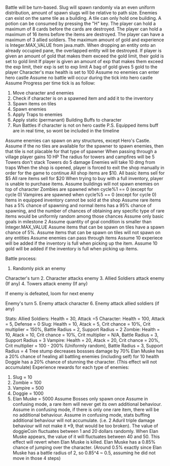 Battle will be turn-based.
Slug will spawn randomly via an even uniform distribution, amount of spawn slugs will be relative to path size.
Enemies can exist on the same tile as a building.
A tile can only hold one building.
A potion can be consumed by pressing the "H" key.
The player can hold a maximum of 8 cards before the cards are destroyed.
The player can hold a maximum of 16 items before the items are destroyed.
The player can have a maximum of 3 allied soldiers.
The maximum amount of gold and experience is Integer.MAX_VALUE from java.math.
When dropping an entity onto an already occupied pane, the overlapped entity will be destroyed.
If player is given an amount of gold that makes them exceed the gold limit, their gold is set to gold limit
If player is given an amount of exp that makes them exceed the exp limit, their exp is set to exp limit
A bag of gold gives 5 gold to the player
Character's max health is set to 100
Assume no enemies can enter hero castle
Assume no battle will occur during the tick into hero castle
Assume Progress per time tick is as follow:
1. Move character and enemies
2. Check if character is on a spawned item and add it to the inventory
3. Spawn items on tiles
4. Spawn enemies
5. Apply Traps to enemies
6. Apply static (permanant) Building Buffs to character
7. Run Battles if character is not on hero castle
P.S. Equipped items buff are in real time, so wont be included in the timeline

Assume enemies can spawn on any structures, except Hero's Castle.
Assume if the no tiles are available for the spawner to spawn enemies, then that tile is not placable for that type of spawner
When passing through a village player gains 10 HP
The radius for towers and campfires will be 5
Towers don't stack
Towers do 5 damage
Enemies will take 10 dmg from traps
When the shop is opened, player is forced to exit the shop manually in order for the game to continue
All shop items are $10.
All basic items sell for $5
All rare items sell for $20
When trying to buy with a full inventory, player is unable to purchase items.
Assume buildings will not spawn enemies on top of character
Zombies are spawned when cycle%1 == 0 (except for cycle 0)
Vampires are spawned when cycle%5 == 0 (except for cycle 0)
Items in equipped inventory cannot be sold at the shop
Assume rare items has a 5% chance of spawning and normal items has a 95% chance of spawning, and the number of chances of obtaining any specific type of rare items would be uniformly random among those chances
Assume only basic goals in milestone 2
Assume quantity of goal condition is smaller than Integer.MAX_VALUE
Assume items that can be spawn on tiles have a spawn chance of 5%.
Assume items that can be spawn on tiles will not spawn on any entities
Assume enemies can pass through items
Assume 10 experiece will be added if the inventory is full when picking up the item.
Assume 10 gold will be added if the inventory is full when picking up items.

Battle process:
1. Randomly pick an enemy

Character's turn
2. Character attacks enemy
3. Allied Soldiers attack enemy (If any)
4. Towers attack enemy (If any)

If enemy is defeated, loom for next enemy

Enemy's turn
5. Enemy attack character
6. Enemy attack allied soldiers (if any)

Stats:
Allied Soldiers: Health = 30, Attack =5
Character: Health = 100, Attack = 5, Defense = 0
Slug: Health = 10, Atack = 5, Crit chance = 10%, Crit multiplier = 150%, Battle Radius = 2, Support Radius = 2
Zombie: Health = 10, Atack = 10, Crit chance = 10%, Crit multiplier = N/A, Battle Radius = 3, Support Radius = 3
Vampire: Health = 20, Atack = 20, Crit chance = 20%, Crit multiplier = 100 - 200% (Uniformly random), Battle Radius = 3, Support Radius = 4
Tree stump decreases bossses damage by 70%
Elan Muske has a 20% chance of healing all battling enemies (including self) for 10 health
Doggie has a 20% chance of stunning the character. (This effect will not accumulate)
Experience rewards for each type of enemies:
1. Slug = 10
2. Zombie = 100
3. Vampire = 500
4. Doggie = 1000
5. Elan Muske = 5000
Assume Bosses only spawn once
Assume in confusing mode, a rare item will never get its own additional behaviour.
Assume in confusing mode, if there is only one rare item, there will be no additional behaviour.
Assume in confusing mode, stats buffing additional behaviour will not accumulate. (i.e. 2 Aduril triple damage behaviour will not make it *9, that would be too broken).
The value of doggieCoin fluctuates between 1 and 20 dollars randomly. When Elan Muske appears, the value of it will fluctuates between 40 and 50. This effect will revert when Elan Muske is killed.
Elan Muske has a 0.85% chance of jumping over the character. (Around 0.5% exactly since Elan Muske has a battle radius of 2, so 0.85^4 ~ 0.5, assuming he did not move in those 4 steps)



